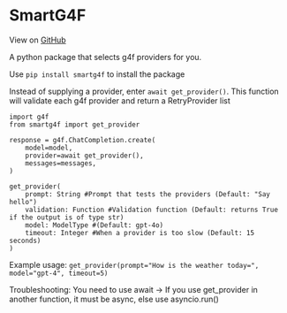 # SmartG4F
View on [GitHub](https://github.com/grandguyjs/smartg4f)

A python package that selects g4f providers for you.

Use `pip install smartg4f` to install the package

Instead of supplying a provider, enter `await get_provider()`.
This function will validate each g4f provider and return a RetryProvider list

```
import g4f
from smartg4f import get_provider

response = g4f.ChatCompletion.create(
    model=model,
    provider=await get_provider(),
    messages=messages,
)
```

```
get_provider(
    prompt: String #Prompt that tests the providers (Default: "Say hello")
    validation: Function #Validation function (Default: returns True if the output is of type str)
    model: ModelType #(Default: gpt-4o)
    timeout: Integer #When a provider is too slow (Default: 15 seconds)
)
```

Example usage:
`get_provider(prompt="How is the weather today=", model="gpt-4", timeout=5)`

Troubleshooting:
You need to use await -> If you use get_provider in another function, it must be async, else use asyncio.run()